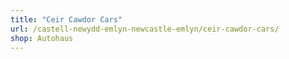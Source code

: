 ```yaml
---
title: "Ceir Cawdor Cars"
url: /castell-newydd-emlyn-newcastle-emlyn/ceir-cawdor-cars/
shop: Autohaus
---
```


